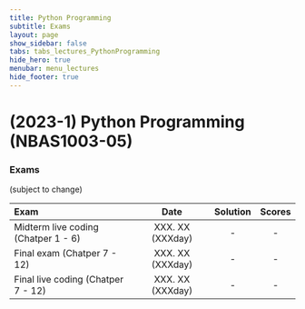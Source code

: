 ```yaml
---
title: Python Programming
subtitle: Exams
layout: page
show_sidebar: false
tabs: tabs_lectures_PythonProgramming
hide_hero: true
menubar: menu_lectures
hide_footer: true
---
```


# (2023-1) Python Programming (NBAS1003-05)

### Exams

(subject to change)

| Exam | Date | Solution | Scores |
|:---|:---:|:---:|:---:|
| Midterm live coding (Chatper 1 - 6) | XXX. XX (XXXday) | - | - |
| Final exam (Chatper 7 - 12) | XXX. XX (XXXday) | - | - |
| Final live coding (Chatper 7 - 12) | XXX. XX (XXXday) | - | - |


